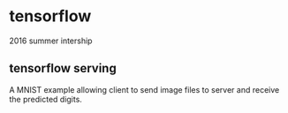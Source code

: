 # tensorflow
2016 summer intership

## tensorflow serving
A MNIST example allowing client to send image files to server and receive the predicted digits.
